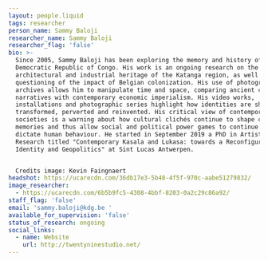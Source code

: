 ```yaml
---
layout: people.liquid
tags: researcher
person_name: Sammy Baloji
researcher_name: Sammy Baloji
researcher_flag: 'false'
bio: >-
  Since 2005, Sammy Baloji has been exploring the memory and history of the
  Democratic Republic of Congo. His work is an ongoing research on the cultural,
  architectural and industrial heritage of the Katanga region, as well as a
  questioning of the impact of Belgian colonization. His use of photographic
  archives allows him to manipulate time and space, comparing ancient colonial
  narratives with contemporary economic imperialism. His video works,
  installations and photographic series highlight how identities are shaped,
  transformed, perverted and reinvented. His critical view of contemporary
  societies is a warning about how cultural clichés continue to shape collective
  memories and thus allow social and political power games to continue to
  dictate human behaviour. He started in September 2019 a PhD in Artistic
  Research titled "Contemporary Kasala and Lukasa: towards a Reconfiguration of
  Identity and Geopolitics" at Sint Lucas Antwerpen. 


  Credits image: Kevin Faingnaert
headshot: https://ucarecdn.com/36db17e3-5b48-4f5f-970c-aabe51279832/
image_researcher:
  - https://ucarecdn.com/6b5b9fc5-4308-4bbf-8203-0a2c29c86a92/
staff_flag: 'false'
email: 'sammy.baloji@kdg.be '
available_for_supervision: 'false'
status_of_research: ongoing
social_links:
  - name: Website
    url: http://twentyninestudio.net/
---
```

